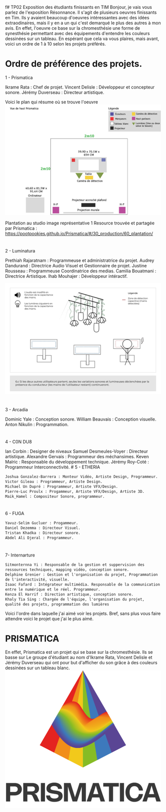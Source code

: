 f# TP02 Exposition des étudiants finissants en TIM
Bonjour, je vais vous parlez de l'exposition Résonnance. Il s'agit de plusieurs oeuvres finissants en Tim. Ils y avaient beaucoup d'oeuvres intéressantes avec des idées extraodinaires, mais il y en a un qui c'est demarqué le plus des autres à mon avis.
En effet, l'oeuvre ce base sur la chromesthésie une forme de synesthésie permettant avec des équipements d'entendre les couleurs dessinées sur un tableau. En espérant que cela va vous plaires, mais avant, voici un 
ordre de 1 à 10 selon les projets préférés.

# Ordre de préférence des projets.

1 - Prismatica
 
   Ikrame Rata : Chef de projet.
   Vincent Delisle : Développeur et concepteur sonore. 
   Jérémy Duverseau : Directeur artistique.
   
   Voici le plan qui résume où se trouve l'oeuvre
   ![photo](media/Prismatica_plantation.jpg)

   Plantation au studio image représentative 1
   Resource trouvée et partagée par Prismatica :   https://pootpookies.github.io/Prismatica/#/30_production/60_plantation/ 
  
#

2 - Luminatura

   Prethiah Rajaratnam : Programmeuse et administratrice du projet.
   Audrey Dandurand : Directrice Audio Visuel et Gestionnaire de projet.
   Justine Rousseau : Programmeuse Coordinatrice des medias.
   Camilia Bouatmani : Directrice Artistique. 
   Ihab Mouhajer : Développeur intéractif.
   
   ![photo](media/Luminatura_plantation.jpg)
 
#
3 - Arcadia

   Dominic Yale : Conception sonore.
   William Beauvais : Conception visuelle.
   Anton Nikulin : Programmation.
#
4 - C0N DU8

   Ian Corbin : Designer de niveaux
   Samuel Desmeules-Voyer : Directeur artistique.
   Alexandre Gervais : Programmeur des méchansimes.
   Keven Malric : Responsable du développement technique.
   Jérémy Roy-Coté : Programmeur Interconnectivité.
     #
5 - ETHERIA

    Joshua Gonzalez-Barrera : Monteur Vidéo, Artiste Design, Programmeur.
    Victor Gileau : Programmeur, Artiste Design.
    Michael Un Dupré : Programmeur, Artiste VFX/Design.
    Pierre-Luc Proulx : Progammeur, Artiste VFX/Design, Artiste 3D.
    Maik_Hamel : Compositeur Sonore, programmeur.

#
6 - FUGA

    Yavuz-Selim Gucluer : Progammeur.
    Daniel Dezemma : Directeur Visuel.
    Tristan Khadka : Directeur sonore.
    Abdel Ali Djeral : Programmeur.
#
7- Internarture 

    Sitmonternna Yi : Responsable de la gestion et suppervision des ressources techniques, mapping vidéo, conception sonore.
    Delphine Grenier : Gestion et l'organisation du projet, Programmation de l'interactivité, visuelle.
    Isaac Fafard : Intégrateur multimédia. Responsable de la communication entre le numérique et le réel. Programmeur.
    Kenza El Harrif : Direction artistique, conception sonore.
    Khaly Tia Sing : Chargée de l'équipe, l'organisation du projet, qualité des projets, programmation des lumières

Voici l'ordre dans laquelle j'ai aimé voir les projets. Bref, sans plus vous faire attendre voici le projet que j'ai le plus aimé.
# PRISMATICA
 En  effet, Prismatica est un projet qui se base sur la chromesthésie. Ils se basse sur  Le groupe d'étudiant au nom d'Ikrame Rata, Vincent Delisle et Jérémy Duverseau qui ont pour but d'afficher du son
 grâce à des couleurs dessinées sur un tableau blanc. ![photo](media/Prismatica.png)


 

 #
